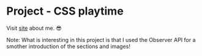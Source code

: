 # Project - CSS playtime

Visit [site](https://earthshak3r.github.io/aboutmecss/) about me. 😎

Note: What is interesting in this project is that I used the Observer API for a smother introduction of the sections and images!
